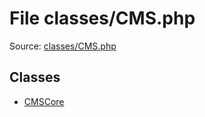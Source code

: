File classes/CMS.php
=========

Source: [classes/CMS.php](https://github.com/PrestaShop/PrestaShop/blob/1.6.0.14/classes/CMS.php)


Classes
-------

* [CMSCore](class.CMSCore.md)

